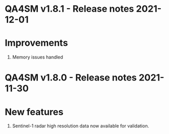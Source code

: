 QA4SM v1.8.1 - Release notes 2021-12-01
=======================================================

# Improvements

1.  Memory issues handled

QA4SM v1.8.0 - Release notes 2021-11-30
=======================================================

# New features

1.  Sentinel-1 radar high resolution data now available for validation.
